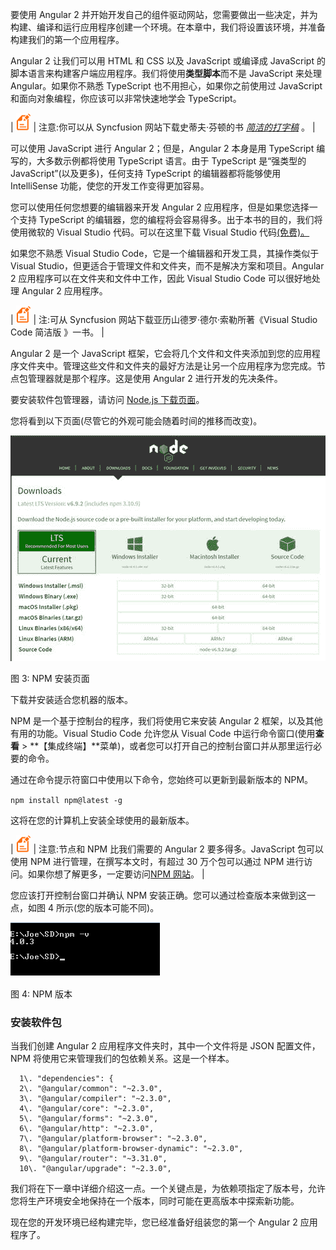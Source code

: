 要使用 Angular 2 并开始开发自己的组件驱动网站，您需要做出一些决定，并为构建、编译和运行应用程序创建一个环境。在本章中，我们将设置该环境，并准备构建我们的第一个应用程序。

Angular 2 让我们可以用 HTML 和 CSS 以及 JavaScript 或编译成 JavaScript 的脚本语言来构建客户端应用程序。我们将使用**类型脚本**而不是 JavaScript 来处理 Angular。如果你不熟悉 TypeScript 也不用担心，如果你之前使用过 JavaScript 和面向对象编程，你应该可以非常快速地学会 TypeScript。

| ![](img/00003.gif) | 注意:你可以从 Syncfusion 网站下载史蒂夫·芬顿的书 [*简洁的打字稿*](https://www.syncfusion.com/resources/techportal/details/ebooks/typescript) 。 |

可以使用 JavaScript 进行 Angular 2；但是，Angular 2 本身是用 TypeScript 编写的，大多数示例都将使用 TypeScript 语言。由于 TypeScript 是“强类型的 JavaScript”(以及更多)，任何支持 TypeScript 的编辑器都将能够使用 IntelliSense 功能，使您的开发工作变得更加容易。

您可以使用任何您想要的编辑器来开发 Angular 2 应用程序，但是如果您选择一个支持 TypeScript 的编辑器，您的编程将会容易得多。出于本书的目的，我们将使用微软的 Visual Studio 代码。可以在这里下载 Visual Studio 代码[(免费)。](https://code.visualstudio.com/Download)

如果您不熟悉 Visual Studio Code，它是一个编辑器和开发工具，其操作类似于 Visual Studio，但更适合于管理文件和文件夹，而不是解决方案和项目。Angular 2 应用程序可以在文件夹和文件中工作，因此 Visual Studio Code 可以很好地处理 Angular 2 应用程序。

| ![](img/00003.gif) | 注:可从 Syncfusion 网站下载亚历山德罗·德尔·索勒所著《Visual Studio Code 简洁版 》一书。 |

Angular 2 是一个 JavaScript 框架，它会将几个文件和文件夹添加到您的应用程序文件夹中。管理这些文件和文件夹的最好方法是让另一个应用程序为您完成。节点包管理器就是那个程序。这是使用 Angular 2 进行开发的先决条件。

要安装软件包管理器，请访问 [Node.js 下载页面](https://nodejs.org/en/download/)。

您将看到以下页面(尽管它的外观可能会随着时间的推移而改变)。

![](img/00006.jpeg)

图 3: NPM 安装页面

下载并安装适合您机器的版本。

NPM 是一个基于控制台的程序，我们将使用它来安装 Angular 2 框架，以及其他有用的功能。Visual Studio Code 允许您从 Visual Code 中运行命令窗口(使用**查看** > **【集成终端】**菜单)，或者您可以打开自己的控制台窗口并从那里运行必要的命令。

通过在命令提示符窗口中使用以下命令，您始终可以更新到最新版本的 NPM。

`npm install npm@latest -g`

这将在您的计算机上安装全球使用的最新版本。

| ![](img/00003.gif) | 注意:节点和 NPM 比我们需要的 Angular 2 要多得多。JavaScript 包可以使用 NPM 进行管理，在撰写本文时，有超过 30 万个包可以通过 NPM 进行访问。如果你想了解更多，一定要访问[NPM 网站](https://www.npmjs.com/)。 |

您应该打开控制台窗口并确认 NPM 安装正确。您可以通过检查版本来做到这一点，如图 4 所示(您的版本可能不同)。

![](img/00007.gif)

图 4: NPM 版本

### 安装软件包

当我们创建 Angular 2 应用程序文件夹时，其中一个文件将是 JSON 配置文件，NPM 将使用它来管理我们的包依赖关系。这是一个样本。

```
  1\. "dependencies": {
  2\. "@angular/common": "~2.3.0",
  3\. "@angular/compiler": "~2.3.0",
  4\. "@angular/core": "~2.3.0",
  5\. "@angular/forms": "~2.3.0",
  6\. "@angular/http": "~2.3.0",
  7\. "@angular/platform-browser": "~2.3.0",
  8\. "@angular/platform-browser-dynamic": "~2.3.0",
  9\. "@angular/router": "~3.31.0",
  10\. "@angular/upgrade": "~2.3.0",

```

我们将在下一章中详细介绍这一点。一个关键点是，为依赖项指定了版本号，允许您将生产环境安全地保持在一个版本，同时可能在更高版本中探索新功能。

现在您的开发环境已经构建完毕，您已经准备好组装您的第一个 Angular 2 应用程序了。